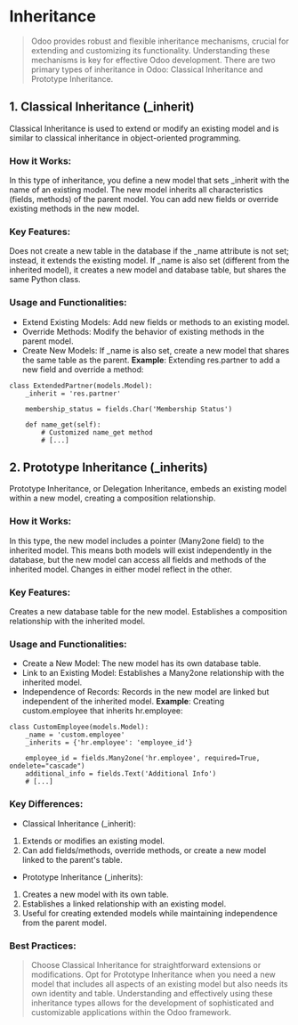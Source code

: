 # Inheritance
> Odoo provides robust and flexible inheritance mechanisms, crucial for extending and customizing its functionality. Understanding these mechanisms is key for effective Odoo development. There are two primary types of inheritance in Odoo: Classical Inheritance and Prototype Inheritance.

## 1. Classical Inheritance (_inherit)
Classical Inheritance is used to extend or modify an existing model and is similar to classical inheritance in object-oriented programming.

### How it Works: 
In this type of inheritance, you define a new model that sets _inherit with the name of an existing model. The new model inherits all characteristics (fields, methods) of the parent model. You can add new fields or override existing methods in the new model.

### Key Features:
Does not create a new table in the database if the _name attribute is not set; instead, it extends the existing model.
If _name is also set (different from the inherited model), it creates a new model and database table, but shares the same Python class.

### Usage and Functionalities:
- Extend Existing Models: Add new fields or methods to an existing model.
- Override Methods: Modify the behavior of existing methods in the parent model.
- Create New Models: If _name is also set, create a new model that shares the same table as the parent.
**Example**:
Extending res.partner to add a new field and override a method:

```
class ExtendedPartner(models.Model):
    _inherit = 'res.partner'

    membership_status = fields.Char('Membership Status')

    def name_get(self):
        # Customized name_get method
        # [...]
```
## 2. Prototype Inheritance (_inherits)
Prototype Inheritance, or Delegation Inheritance, embeds an existing model within a new model, creating a composition relationship.

### How it Works: 
In this type, the new model includes a pointer (Many2one field) to the inherited model. This means both models will exist independently in the database, but the new model can access all fields and methods of the inherited model. Changes in either model reflect in the other.

### Key Features:
Creates a new database table for the new model.
Establishes a composition relationship with the inherited model.

### Usage and Functionalities:
- Create a New Model: The new model has its own database table.
- Link to an Existing Model: Establishes a Many2one relationship with the inherited model.
- Independence of Records: Records in the new model are linked but independent of the inherited model.
**Example**:
Creating custom.employee that inherits hr.employee:

```
class CustomEmployee(models.Model):
    _name = 'custom.employee'
    _inherits = {'hr.employee': 'employee_id'}

    employee_id = fields.Many2one('hr.employee', required=True, ondelete="cascade")
    additional_info = fields.Text('Additional Info')
    # [...]
```
### Key Differences:
- Classical Inheritance (_inherit):
1. Extends or modifies an existing model.
2. Can add fields/methods, override methods, or create a new model linked to the parent's table.
- Prototype Inheritance (_inherits):
1. Creates a new model with its own table.
2. Establishes a linked relationship with an existing model.
3. Useful for creating extended models while maintaining independence from the parent model.
### Best Practices:
>Choose Classical Inheritance for straightforward extensions or modifications.
>Opt for Prototype Inheritance when you need a new model that includes all aspects of an existing model but also needs its own identity and table.
>Understanding and effectively using these inheritance types allows for the development of sophisticated and customizable applications within the Odoo framework.
